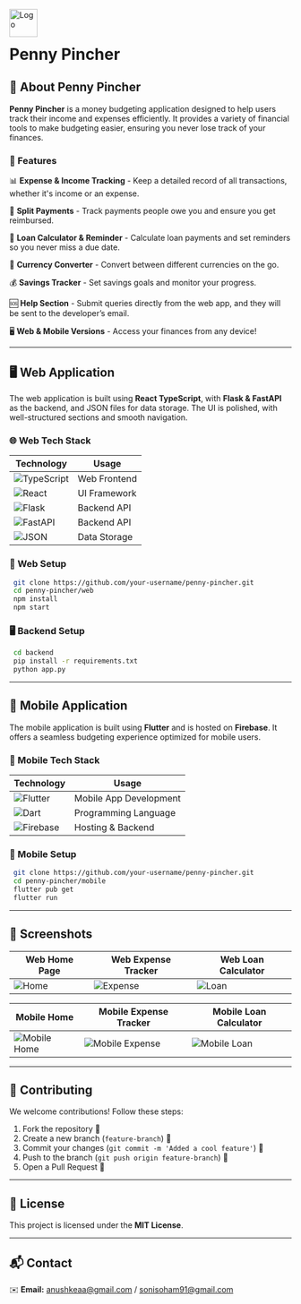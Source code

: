 <p align="left">
  <img src="https://github.com/user-attachments/assets/82efa580-e895-4ffb-977a-b7918c1206e2" alt="Logo" width="50" height="50" style="vertical-align: middle; margin-right: 10px;">
  <h1 style="display: inline;">Penny Pincher</h1>
</p>


## 🏦 About Penny Pincher
**Penny Pincher** is a money budgeting application designed to help users track their income and expenses efficiently. It provides a variety of financial tools to make budgeting easier, ensuring you never lose track of your finances.

### 🌟 Features

📊 **Expense & Income Tracking** - Keep a detailed record of all transactions, whether it's income or an expense.

💸 **Split Payments** - Track payments people owe you and ensure you get reimbursed.

📅 **Loan Calculator & Reminder** - Calculate loan payments and set reminders so you never miss a due date.

💱 **Currency Converter** - Convert between different currencies on the go.

💰 **Savings Tracker** - Set savings goals and monitor your progress.

🆘 **Help Section** - Submit queries directly from the web app, and they will be sent to the developer’s email.

🖥️ **Web & Mobile Versions** - Access your finances from any device!

---

## 🖥️ Web Application
The web application is built using **React TypeScript**, with **Flask & FastAPI** as the backend, and JSON files for data storage. The UI is polished, with well-structured sections and smooth navigation.

### 🌐 Web Tech Stack
| Technology | Usage |
|------------|-------|
| ![TypeScript](https://img.shields.io/badge/-TypeScript-007ACC?style=for-the-badge&logo=typescript&logoColor=white) | Web Frontend |
| ![React](https://img.shields.io/badge/-React-61DAFB?style=for-the-badge&logo=react&logoColor=white) | UI Framework |
| ![Flask](https://img.shields.io/badge/-Flask-000000?style=for-the-badge&logo=flask&logoColor=white) | Backend API |
| ![FastAPI](https://img.shields.io/badge/-FastAPI-009688?style=for-the-badge&logo=fastapi&logoColor=white) | Backend API |
| ![JSON](https://img.shields.io/badge/-JSON-000000?style=for-the-badge&logo=json&logoColor=white) | Data Storage |

### 📌 Web Setup
```bash
 git clone https://github.com/your-username/penny-pincher.git
 cd penny-pincher/web
 npm install
 npm start
```

### 🖥️ Backend Setup
```bash
 cd backend
 pip install -r requirements.txt
 python app.py
```

---

## 📱 Mobile Application
The mobile application is built using **Flutter** and is hosted on **Firebase**. It offers a seamless budgeting experience optimized for mobile users.

### 📱 Mobile Tech Stack
| Technology | Usage |
|------------|-------|
| ![Flutter](https://img.shields.io/badge/-Flutter-02569B?style=for-the-badge&logo=flutter&logoColor=white) | Mobile App Development |
| ![Dart](https://img.shields.io/badge/-Dart-0175C2?style=for-the-badge&logo=dart&logoColor=white) | Programming Language |
| ![Firebase](https://img.shields.io/badge/-Firebase-FFCA28?style=for-the-badge&logo=firebase&logoColor=black) | Hosting & Backend |

### 📌 Mobile Setup
```bash
 git clone https://github.com/your-username/penny-pincher.git
 cd penny-pincher/mobile
 flutter pub get
 flutter run
```

---

## 📸 Screenshots
| Web Home Page | Web Expense Tracker | Web Loan Calculator |
|--------------|-------------------|-------------------|
| ![Home](https://via.placeholder.com/300x600?text=Web+Home) | ![Expense](https://via.placeholder.com/300x600?text=Web+Expense) | ![Loan](https://via.placeholder.com/300x600?text=Web+Loan) |

| Mobile Home | Mobile Expense Tracker | Mobile Loan Calculator |
|--------------|-------------------|-------------------|
| ![Mobile Home](https://via.placeholder.com/300x600?text=Mobile+Home) | ![Mobile Expense](https://via.placeholder.com/300x600?text=Mobile+Expense) | ![Mobile Loan](https://via.placeholder.com/300x600?text=Mobile+Loan) |

---

## 🎉 Contributing
We welcome contributions! Follow these steps:
1. Fork the repository 🍴
2. Create a new branch (`feature-branch`) 🌱
3. Commit your changes (`git commit -m 'Added a cool feature'`) 📌
4. Push to the branch (`git push origin feature-branch`) 🚀
5. Open a Pull Request 📩

---

## 📜 License
This project is licensed under the **MIT License**.

---

## 📬 Contact
✉️ **Email:** anushkeaa@gmail.com / sonisoham91@gmail.com
 

